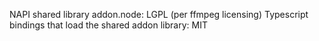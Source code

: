 NAPI shared library addon.node: LGPL (per ffmpeg licensing)
Typescript bindings that load the shared addon library: MIT
